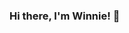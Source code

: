 ### Hi there, I'm Winnie! 👋

<!-- 🔭 I'm a student at Stanford studying Computer Science. <br/>
🌱 I’m passionate about learning and making meaningful improvements to the world through CS. <br/>
📚 In my free time, I love learning foreign languages & writing fiction. <br/>
📫 Get in touch over [LinkedIn](https://www.linkedin.com/in/winniecc/)!
 -->
